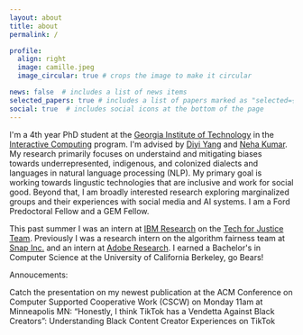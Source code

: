```yaml
---
layout: about
title: about
permalink: /

profile:
  align: right
  image: camille.jpeg
  image_circular: true # crops the image to make it circular

news: false  # includes a list of news items
selected_papers: true # includes a list of papers marked as "selected={true}"
social: true  # includes social icons at the bottom of the page
---
```



I'm a 4th year PhD student at the [Georgia Institute of Technology](https://www.cc.gatech.edu/) in the [Interactive Computing](https://www.ic.gatech.edu/) program. I'm advised by [Diyi Yang](https://cs.stanford.edu/~diyiy/) and [Neha Kumar](https://www.nehakumar.org/). My research primarily focuses on understaind and mitigating biases towards underrepresented, indigenous, and colonized dialects and languages in natural language processing (NLP). My primary goal is working towards lingustic technologies that are inclusive and work for social good. Beyond that, I am broadly interested research exploring marginalized groups and their experiences with social media and AI systems. I am a Ford Predoctoral Fellow and a GEM Fellow.

This past summer I was an intern at [IBM Research](https://research.ibm.com/) on the [Tech for Justice Team](https://research.ibm.com/topics/responsible-technology). Previously I was a research intern on the algorithm fairness team at [Snap Inc.](https://snap.com/en-US) and an intern at [Adobe Research](https://research.adobe.com/). I earned a Bachelor's in Computer Science at the University of California Berkeley, go Bears!

Annoucements:

Catch the presentation on my newest publication at the ACM Conference on Computer Supported Cooperative Work (CSCW) on Monday 11am at Minneapolis MN: “Honestly, I think TikTok has a Vendetta Against Black Creators”: Understanding Black Content Creator Experiences on TikTok


<!-- Link to your social media connections, too. This theme is set up to use [Font Awesome icons](http://fortawesome.github.io/Font-Awesome/) and [Academicons](https://jpswalsh.github.io/academicons/), like the ones below. Add your Facebook, Twitter, LinkedIn, Google Scholar, or just disable all of them. -->
